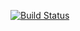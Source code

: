 [![Build Status](https://travis-ci.org/karchev3/lab3.svg?branch=master)](https://travis-ci.org/karchev3/lab3)
